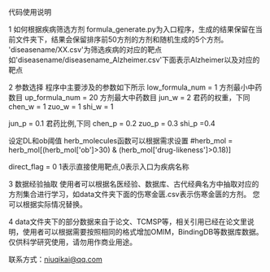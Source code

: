 代码使用说明

1 如何根据疾病筛选方剂
formula_generate.py为入口程序，生成的结果保留在当前文件夹下，结果会保留排序前50方剂的方剂和随机生成的5个方剂。
'diseasename/XX.csv'为筛选疾病的对应的靶点如'diseasename/diseasename_Alzheimer.csv'下面表示Alzheimer以及对应的靶点

2 参数选择
程序中主要涉及的参数如下所示
low_formula_num = 1 方剂最小中药数目
up_formula_num = 20 方剂最大中药数目
jun_w = 2 君药的权重，下同
chen_w = 1
zuo_w = 1
shi_w = 1

jun_p = 0.1 君药比例,下同
chen_p =  0.2
zuo_p = 0.3
shi_p =0.4

设定DL和ob阈值
herb_molecules函数可以根据需求设置
#herb_mol = herb_mol[(herb_mol['ob']>30) & (herb_mol['drug-likeness']>0.18)]

direct_flag = 0   1表示直接使用靶点,0表示入口为疾病名称

3 数据经验抽取
使用者可以根据名医经验、数据库、古代经典名方中抽取对应的方剂集合进行学习，如data文件夹下面的伤寒金匮.csv表示伤寒金匮的方剂。
您可以根据实际情况替换。

4 data文件夹下的部分数据来自于论文、TCMSP等，相关引用已经在论文里说明，使用者可以根据需要按照相同的格式增加OMIM，BindingDB等数据库数据。
仅供科学研究使用，请勿用作商业用途。

联系方式：niuqikai@qq.com
